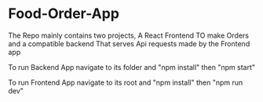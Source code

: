 # Food-Order-App
The Repo mainly contains two projects, A React Frontend TO make Orders and a compatible backend That serves Api requests made by the Frontend app

To run Backend App navigate to its folder and "npm install" then "npm start"

To run Frontend App navigate to its root and "npm install" then "npm run dev"
